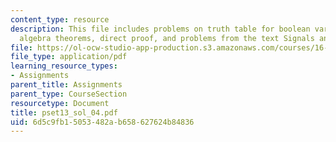 ```yaml
---
content_type: resource
description: This file includes problems on truth table for boolean variables, boolean
  algebra theorems, direct proof, and problems from the text Signals and Systems.
file: https://ol-ocw-studio-app-production.s3.amazonaws.com/courses/16-01-unified-engineering-i-ii-iii-iv-fall-2005-spring-2006/6d5c9fb15053482ab658627624b84836_pset13_sol_04.pdf
file_type: application/pdf
learning_resource_types:
- Assignments
parent_title: Assignments
parent_type: CourseSection
resourcetype: Document
title: pset13_sol_04.pdf
uid: 6d5c9fb1-5053-482a-b658-627624b84836
---
```

